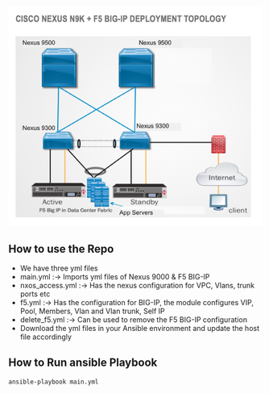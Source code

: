 ![Image of Topology](https://github.com/f5alliances/f5n9kplaybook/blob/master/f5n9k1.png)
## How to use the Repo
- We have three yml files
- main.yml :-> Imports yml files of Nexus 9000 & F5 BIG-IP 
- nxos_access.yml :-> Has the nexus configuration for VPC, Vlans, trunk ports etc
- f5.yml :-> Has the configuration for BIG-IP, the module configures VIP, Pool, Members, Vlan and Vlan trunk, Self IP
- delete_f5.yml :-> Can be used to remove the F5 BIG-IP configuration
- Download the yml files in your Ansible environment and update the host file accordingly

## How to Run ansible Playbook

```
ansible-playbook main.yml

```

